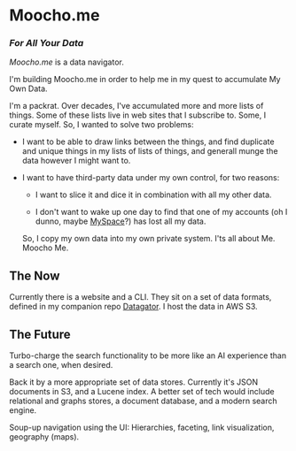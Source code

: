 # Moocho.me

### _For All Your Data_

*Moocho.me* is a data navigator. 

I'm building Moocho.me in order to help me in my quest to accumulate My Own Data.

I'm a packrat. Over decades, I've accumulated more and more lists of things. Some of these lists live in web sites that I subscribe to. Some, I curate myself. So, I wanted to solve two problems:

- I want to be able to draw links between the things, and find duplicate and unique things in my lists of lists of things, and generall munge the data however I might want to.

- I want to have third-party data under my own control, for two reasons:

    - I want to slice it and dice it in combination with all my other data.

    - I don't want to wake up one day to find that one of my accounts (oh I dunno, maybe [MySpace](https://mashable.com/article/myspace-data-loss)?) has lost all my data.

  So, I copy my own data into my own private system. I'ts all about Me. Moocho Me.

## The Now

Currently there is a website and a CLI. They sit on a set of data formats, defined in my companion repo [Datagator](https://github.com/cschuyle/datagator). I host the data in AWS S3.

## The Future

Turbo-charge the search functionality to be more like an AI experience than a search one, when desired.

Back it by a more appropriate set of data stores. Currently it's JSON documents in S3, and a Lucene index. A better set of tech would include relational and graphs stores, a document database, and a modern search engine.

Soup-up navigation using the UI: Hierarchies, faceting, link visualization, geography (maps).

